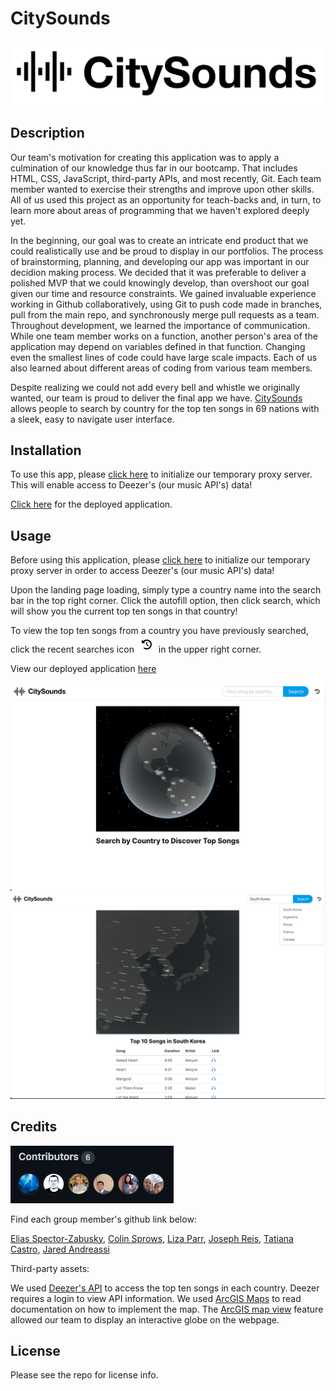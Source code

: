 # CitySounds

![CitySounds logo](./assets/images/city-sounds.png)

## Description

Our team's motivation for creating this application was to apply a culmination of our knowledge thus far in our bootcamp. That includes HTML, CSS, JavaScript, third-party APIs, and most recently, Git. Each team member wanted to exercise their strengths and improve upon other skills. All of us used this project as an opportunity for teach-backs and, in turn, to learn more about areas of programming that we haven't explored deeply yet. 

In the beginning, our goal was to create an intricate end product that we could realistically use and be proud to display in our portfolios. The process of brainstorming, planning, and developing our app was important in our decidion making process. We decided that it was preferable to deliver a polished MVP that we could knowingly develop, than overshoot our goal given our time and resource constraints. We gained invaluable experience working in Github collaboratively, using Git to push code made in branches, pull from the main repo, and synchronously merge pull requests as a team. Throughout development, we learned the importance of communication. While one team member works on a function, another person's area of the application may depend on variables defined in that function. Changing even the smallest lines of code could have large scale impacts. Each of us also learned about different areas of coding from various team members. 

Despite realizing we could not add every bell and whistle we originally wanted, our team is proud to deliver the final app we have. [CitySounds](https://jandreassi.github.io/city-sounds/) allows people to search by country for the top ten songs in 69 nations with a sleek, easy to navigate user interface. 

## Installation 

To use this app, please [click here](https://cors-anywhere.herokuapp.com/corsdemo) to initialize our temporary proxy server. This will enable access to Deezer's (our music API's) data!

[Click here](https://jandreassi.github.io/city-sounds/) for the deployed application.

## Usage

Before using this application, please [click here](https://cors-anywhere.herokuapp.com/corsdemo) to initialize our temporary proxy server in order to access Deezer's (our music API's) data!

Upon the landing page loading, simply type a country name into the search bar in the top right corner. Click the autofill option, then click search, which will show you the current top ten songs in that country!

To view the top ten songs from a country you have previously searched, click the recent searches icon  ![rewinding clock](./assets/images/rewinding-clock.png)  in the upper right corner.

View our deployed application [here](https://jandreassi.github.io/city-sounds/)

![CitySounds landing page](./assets/images/city-sounds-homepage.png)
![CitySounds top ten songs and recent searches](./assets/images/city-sounds-recent-searches.png)

## Credits

![Contributors to CitySounds](./assets/images/contributors.png)

Find each group member's github link below:

[Elias Spector-Zabusky](https://github.com/ColdWeatherBoyy), [Colin Sprows](https://github.com/ColinSprows), [Liza Parr](https://github.com/lparr30), [Joseph Reis](https://github.com/JosephReis646), [Tatiana Castro](https://github.com/tatys5394), [Jared Andreassi](https://github.com/jAndreassi)

Third-party assets:

We used [Deezer's API](https://developers.deezer.com/) to access the top ten songs in each country. Deezer requires a login to view API information. 
We used [ArcGIS Maps](https://developers.arcgis.com/javascript/latest/) to read documentation on how to implement the map. 
The [ArcGIS map view](https://developers.arcgis.com/javascript/latest/api-reference/esri-views-MapView.html) feature allowed our team to display an interactive globe on the webpage.

## License

Please see the repo for license info.
